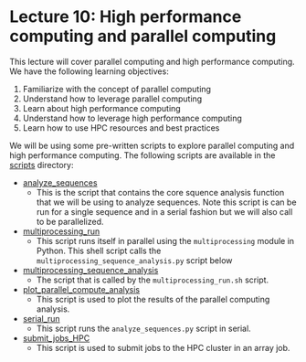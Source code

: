 # Lecture 10: High performance computing and parallel computing

This lecture will cover parallel computing and high performance computing.
We have the following learning objectives:
1. Familiarize with the concept of parallel computing
2. Understand how to leverage parallel computing
3. Learn about high performance computing
4. Understand how to leverage high performance computing
5. Learn how to use HPC resources and best practices

We will be using some pre-written scripts to explore parallel computing and high performance computing.
The following scripts are available in the [scripts](./scripts) directory:
* [analyze_sequences](scripts/analyze_sequences.py)
    * This is the script that contains the core squence analysis function that we will be using to analyze sequences.
    Note this script is can be run for a single sequence and in a serial fashion but we will also call to be parallelized.
* [multiprocessing_run](scripts/multiprocessing_run.sh)
    * This script runs itself in parallel using the `multiprocessing` module in Python.
    This shell script calls the `multiprocessing_sequence_analysis.py` script below
* [multiprocessing_sequence_analysis](scripts/multiprocessing_sequence_analysis.py)
    * The script that is called by the `multiprocessing_run.sh` script.
* [plot_parallel_compute_analysis](scripts/plot_parallel_compute_analysis.py)
    * This script is used to plot the results of the parallel computing analysis.
* [serial_run](scripts/serial_run.sh)
    * This script runs the `analyze_sequences.py` script in serial.
* [submit_jobs_HPC](scripts/submit_jobs_HPC.sh)
    * This script is used to submit jobs to the HPC cluster in an array job.
